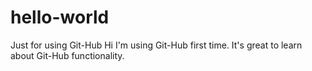 # hello-world
Just for using Git-Hub
Hi I'm using Git-Hub first time.
It's great to learn about Git-Hub functionality.
